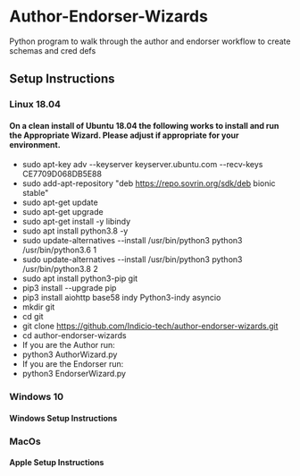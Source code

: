 # Author-Endorser-Wizards
Python program to walk through the author and endorser workflow to create schemas and cred defs

## Setup Instructions

### Linux 18.04

#### On a clean install of Ubuntu 18.04 the following works to install and run the Appropriate Wizard.  Please adjust if appropriate for your environment.
- sudo apt-key adv --keyserver keyserver.ubuntu.com --recv-keys CE7709D068DB5E88
- sudo add-apt-repository "deb https://repo.sovrin.org/sdk/deb bionic stable"
- sudo apt-get update
- sudo apt-get upgrade
- sudo apt-get install -y libindy
- sudo apt install python3.8 -y
- sudo update-alternatives --install /usr/bin/python3 python3 /usr/bin/python3.6 1
- sudo update-alternatives --install /usr/bin/python3 python3 /usr/bin/python3.8 2
- sudo apt install python3-pip git
- pip3 install --upgrade pip
- pip3 install aiohttp base58 indy Python3-indy asyncio
- mkdir git
- cd git
- git clone https://github.com/Indicio-tech/author-endorser-wizards.git
- cd author-endorser-wizards
- If you are the Author run:
- python3 AuthorWizard.py
- If you are the Endorser run:
- python3 EndorserWizard.py

### Windows 10

#### Windows Setup Instructions

### MacOs

#### Apple Setup Instructions
